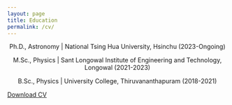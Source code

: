 ```yaml
---
layout: page
title: Education
permalink: /cv/
---
```


<p style="text-align: center;">
Ph.D., Astronomy | National Tsing Hua University, Hsinchu (2023-Ongoing)</p>
<p style="text-align: center;">
M.Sc., Physics | Sant Longowal Institute of Engineering and Technology, Longowal (2021-2023)</p>
<p style="text-align: center;">
B.Sc., Physics | University College, Thiruvananthapuram (2018-2021)</p>



[Download CV](assets/CV.pdf)

